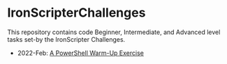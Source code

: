 # IronScripterChallenges
This repository contains code Beginner, Intermediate, and Advanced level tasks set-by the IronScripter Challenges.
- 2022-Feb: [A PowerShell Warm-Up Exercise](https://ironscripter.us/a-powershell-warm-up-exercise/)